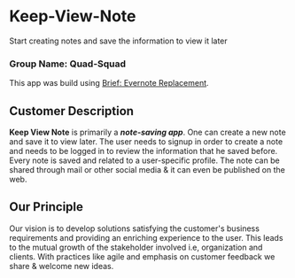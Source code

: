 # Keep-View-Note
Start creating notes and save the information to view it later
### Group Name: Quad-Squad

This app was build using [Brief: Evernote Replacement](https://github.com/thegoldenmule/csci-5030/blob/main/notes/briefs/evernote.md#brief-evernote-replacement).

## Customer Description
**Keep View Note** is primarily a **_note-saving app_**. One can create a new note and save it to view later. The user needs to signup in order to create a note and needs to be logged in to review the information that he saved before. Every note is saved and related to a user-specific profile. The note can be shared through mail or other social media & it can even be published on the web.

## Our Principle
Our vision is to develop solutions satisfying the customer's business requirements and providing an enriching experience to the user. This leads to the mutual growth of the stakeholder involved i.e, organization and clients. With practices like agile and emphasis on customer feedback we share & welcome new ideas.
